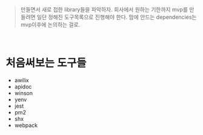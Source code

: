 > 만들면서 새로 접한 library들을 파악하자. 회사에서 원하는 기한까지 mvp를 만들려면 일단 정해진 도구목록으로 진행해야 한다. 맘에 안드는 dependencies는 mvp이후에 논의하는 걸로.

<br>

# 처음써보는 도구들
- awilix
- apidoc
- winson
- yenv
- jest
- pm2
- shx
- webpack

